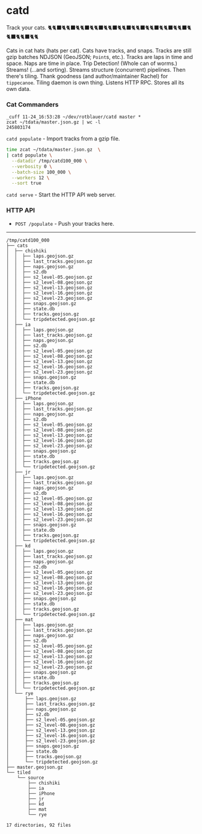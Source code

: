 # catd

Track your cats. 🐈🐈‍⬛🐈🐈‍⬛🐈🐈‍⬛🐈🐈‍⬛🐈🐈‍⬛🐈🐈‍⬛🐈🐈‍⬛🐈🐈‍⬛🐈🐈‍⬛🐈🐈‍⬛🐈🐈‍⬛🐈🐈‍⬛🐈🐈



Cats in cat hats (hats per cat).
Cats have tracks, and snaps.
Tracks are still gzip batches NDJSON (GeoJSON; `Point`s, etc.).
Tracks are laps in time and space.
Naps are time in place.
Trip Detection! (Whole can of worms.)
Streams! (...and sorting).
Streams structure (concurrent) pipelines.
Then there's tiling. Thank goodness (and author/maintainer Rachel) for `tippecanoe`.
Tiling daemon is own thing. Listens HTTP RPC. 
Stores all its own data.

### Cat Commanders

```
_cuff 11-24_16:53:28 ~/dev/rotblauer/catd master *
zcat ~/tdata/master.json.gz | wc -l
245803174
```

`catd populate` - Import tracks from a gzip file.

```sh
time zcat ~/tdata/master.json.gz  \
| catd populate \
  --datadir /tmp/catd100_000 \
  --verbosity 0 \
  --batch-size 100_000 \
  --workers 12 \
  --sort true
``` 

`catd serve` - Start the HTTP API web server.

### HTTP API

- `POST /populate` - Push your tracks here.

---

```
/tmp/catd100_000
├── cats
│  ├── chishiki
│  │  ├── laps.geojson.gz
│  │  ├── last_tracks.geojson.gz
│  │  ├── naps.geojson.gz
│  │  ├── s2.db
│  │  ├── s2_level-05.geojson.gz
│  │  ├── s2_level-08.geojson.gz
│  │  ├── s2_level-13.geojson.gz
│  │  ├── s2_level-16.geojson.gz
│  │  ├── s2_level-23.geojson.gz
│  │  ├── snaps.geojson.gz
│  │  ├── state.db
│  │  ├── tracks.geojson.gz
│  │  └── tripdetected.geojson.gz
│  ├── ia
│  │  ├── laps.geojson.gz
│  │  ├── last_tracks.geojson.gz
│  │  ├── naps.geojson.gz
│  │  ├── s2.db
│  │  ├── s2_level-05.geojson.gz
│  │  ├── s2_level-08.geojson.gz
│  │  ├── s2_level-13.geojson.gz
│  │  ├── s2_level-16.geojson.gz
│  │  ├── s2_level-23.geojson.gz
│  │  ├── snaps.geojson.gz
│  │  ├── state.db
│  │  ├── tracks.geojson.gz
│  │  └── tripdetected.geojson.gz
│  ├── iPhone
│  │  ├── laps.geojson.gz
│  │  ├── last_tracks.geojson.gz
│  │  ├── naps.geojson.gz
│  │  ├── s2.db
│  │  ├── s2_level-05.geojson.gz
│  │  ├── s2_level-08.geojson.gz
│  │  ├── s2_level-13.geojson.gz
│  │  ├── s2_level-16.geojson.gz
│  │  ├── s2_level-23.geojson.gz
│  │  ├── snaps.geojson.gz
│  │  ├── state.db
│  │  ├── tracks.geojson.gz
│  │  └── tripdetected.geojson.gz
│  ├── jr
│  │  ├── laps.geojson.gz
│  │  ├── last_tracks.geojson.gz
│  │  ├── naps.geojson.gz
│  │  ├── s2.db
│  │  ├── s2_level-05.geojson.gz
│  │  ├── s2_level-08.geojson.gz
│  │  ├── s2_level-13.geojson.gz
│  │  ├── s2_level-16.geojson.gz
│  │  ├── s2_level-23.geojson.gz
│  │  ├── snaps.geojson.gz
│  │  ├── state.db
│  │  ├── tracks.geojson.gz
│  │  └── tripdetected.geojson.gz
│  ├── kd
│  │  ├── laps.geojson.gz
│  │  ├── last_tracks.geojson.gz
│  │  ├── naps.geojson.gz
│  │  ├── s2.db
│  │  ├── s2_level-05.geojson.gz
│  │  ├── s2_level-08.geojson.gz
│  │  ├── s2_level-13.geojson.gz
│  │  ├── s2_level-16.geojson.gz
│  │  ├── s2_level-23.geojson.gz
│  │  ├── snaps.geojson.gz
│  │  ├── state.db
│  │  ├── tracks.geojson.gz
│  │  └── tripdetected.geojson.gz
│  ├── mat
│  │  ├── laps.geojson.gz
│  │  ├── last_tracks.geojson.gz
│  │  ├── naps.geojson.gz
│  │  ├── s2.db
│  │  ├── s2_level-05.geojson.gz
│  │  ├── s2_level-08.geojson.gz
│  │  ├── s2_level-13.geojson.gz
│  │  ├── s2_level-16.geojson.gz
│  │  ├── s2_level-23.geojson.gz
│  │  ├── snaps.geojson.gz
│  │  ├── state.db
│  │  ├── tracks.geojson.gz
│  │  └── tripdetected.geojson.gz
│  └── rye
│      ├── laps.geojson.gz
│      ├── last_tracks.geojson.gz
│      ├── naps.geojson.gz
│      ├── s2.db
│      ├── s2_level-05.geojson.gz
│      ├── s2_level-08.geojson.gz
│      ├── s2_level-13.geojson.gz
│      ├── s2_level-16.geojson.gz
│      ├── s2_level-23.geojson.gz
│      ├── snaps.geojson.gz
│      ├── state.db
│      ├── tracks.geojson.gz
│      └── tripdetected.geojson.gz
├── master.geojson.gz
└── tiled
    └── source
        ├── chishiki
        ├── ia
        ├── iPhone
        ├── jr
        ├── kd
        ├── mat
        └── rye

17 directories, 92 files
```